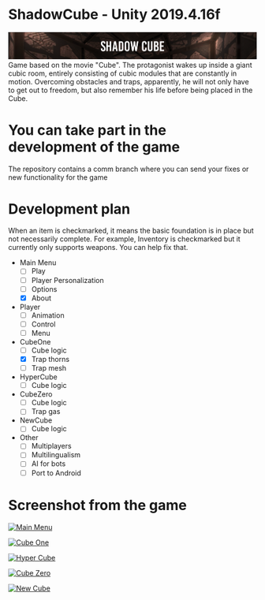 # ShadowCube - Unity 2019.4.16f
![GitHub Logo](/ScreenShots/logo.png)
Game based on the movie "Cube". The protagonist wakes up inside a giant cubic room, entirely consisting of cubic modules that are constantly in motion. Overcoming obstacles and traps, apparently, he will not only have to get out to freedom, but also remember his life before being placed in the Cube.

# You can take part in the development of the game
The repository contains a comm branch where you can send your fixes or new functionality for the game

# Development plan
When an item is checkmarked, it means the basic foundation is in place but not necessarily complete. For example, Inventory is checkmarked but it currently only supports weapons. You can help fix that.
* Main Menu
  - [ ] Play
  - [ ] Player Personalization
  - [ ] Options
  - [x] About
* Player
  - [ ] Animation
  - [ ] Control
  - [ ] Menu 
* CubeOne
  - [ ] Cube logic
  - [x] Trap thorns
  - [ ] Trap mesh
* HyperCube
  - [ ] Cube logic
* CubeZero
  - [ ] Cube logic
  - [ ] Trap gas 
* NewCube
  - [ ] Cube logic
* Other
  - [ ] Multiplayers 
  - [ ] Multilingualism
  - [ ] AI for bots
  - [ ] Port to Android

# Screenshot from the game

[![Main Menu](https://img.youtube.com/vi/oDQNE9S34kU/0.jpg)](https://www.youtube.com/watch?v=oDQNE9S34kU&ab_channel=MaksymHernets)

[![Cube One](https://img.youtube.com/vi/Fc8Znb87NcI/0.jpg)](https://www.youtube.com/watch?v=Fc8Znb87NcI&ab_channel=MaksymHernets)

[![Hyper Cube](https://img.youtube.com/vi/DU0zESzeeRE&t/0.jpg)](https://www.youtube.com/watch?v=DU0zESzeeRE&ab_channel=MaksymHernets)

[![Cube Zero](https://img.youtube.com/vi/pQ1JfO9FcvQ/0.jpg)](https://www.youtube.com/watch?v=pQ1JfO9FcvQ&t&ab_channel=MaksymHernets)

[![New Cube](https://img.youtube.com/vi/v=dzeC4nVSi/0.jpg)](https://www.youtube.com/watch?v=dzeC4nVSi&ab_channel=MaksymHernets)
